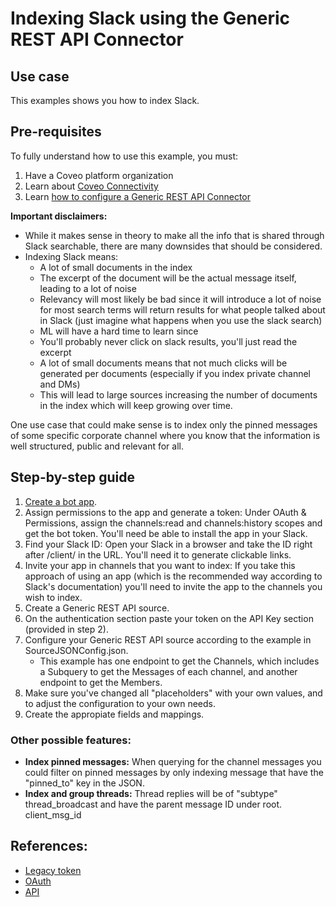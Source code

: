 # Indexing Slack using the Generic REST API Connector

## Use case
This examples shows you how to index Slack.

## Pre-requisites
To fully understand how to use this example, you must:
1. Have a Coveo platform organization
2. Learn about [Coveo Connectivity](https://docs.coveo.com/en/1702/cloud-v2-administrators/add-or-edit-a-source-using-one-of-the-available-connectors)
3. Learn [how to configure a Generic REST API Connector](https://docs.coveo.com/en/1896/cloud-v2-administrators/add-or-edit-a-generic-rest-api-source)

**Important disclaimers:**
* While it makes sense in theory to make all the info that is shared through Slack searchable, there are many downsides that should be considered.
* Indexing Slack means:
    * A lot of small documents in the index
    * The excerpt of the document will be the actual message itself, leading to a lot of noise
    * Relevancy will most likely be bad since it will introduce a lot of noise for most search terms will return results for what people talked about in Slack (just imagine what happens when you use the slack search)
    * ML will have a hard time to learn since
    * You'll probably never click on slack results, you'll just read the excerpt
    * A lot of small documents means that not much clicks will be generated per documents (especially if you index private channel and DMs) 
    * This will lead to large sources increasing the number of documents in the index which will keep growing over time.

One use case that could make sense is to index only the pinned messages of some specific corporate channel where you know that the information is well structured, public and relevant for all.

## Step-by-step guide
1. [Create a bot app](https://api.slack.com/authentication/basics#calling).
2. Assign permissions to the app and generate a token: Under OAuth & Permissions, assign the channels:read and channels:history scopes and get the bot token. You'll need be able to install the app in your Slack.
3. Find your Slack ID: Open your Slack in a browser and take the ID right after /client/ in the URL. You'll need it to generate clickable links.
4. Invite your app in channels that you want to index: If you take this approach of using an app (which is the recommended way according to Slack's documentation) you'll need to invite the app to the channels you wish to index.
5. Create a Generic REST API source.
4. On the authentication section paste your token on the API Key section (provided in step 2).
5. Configure your Generic REST API source according to the example in SourceJSONConfig.json. 
    * This example has one endpoint to get the Channels, which includes a Subquery to get the Messages of each channel, and another endpoint to get the Members.
6. Make sure you've changed all "placeholders" with your own values, and to adjust the configuration to your own needs.
7. Create the appropiate fields and mappings.

### Other possible features:
* **Index pinned messages:** When querying for the channel messages you could filter on pinned messages by only indexing message that have the "pinned_to" key in the JSON.
* **Index and group threads:** Thread replies will be of "subtype" thread_broadcast and have the parent message ID under root. client_msg_id

## References:
* [Legacy token](https://get.slack.help/hc/en-us/articles/215770388-Create-and-regenerate-API-tokens#-internal-app-tokens)
* [OAuth](https://api.slack.com/docs/oauth)
* [API](https://api.slack.com/methods/conversations.history)